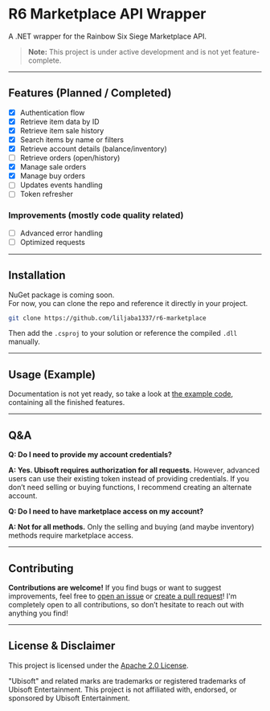 # R6 Marketplace API Wrapper

A .NET wrapper for the Rainbow Six Siege Marketplace API.  

> **Note:** This project is under active development and is not yet feature-complete.

---

## Features (Planned / Completed)

- [x] Authentication flow
- [x] Retrieve item data by ID
- [x] Retrieve item sale history
- [x] Search items by name or filters
- [x] Retrieve account details (balance/inventory)
- [ ] Retrieve orders (open/history)
- [x] Manage sale orders
- [x] Manage buy orders
- [ ] Updates events handling
- [ ] Token refresher

### Improvements (mostly code quality related)
- [ ] Advanced error handling
- [ ] Optimized requests

---

## Installation

NuGet package is coming soon.  
For now, you can clone the repo and reference it directly in your project.

```bash
git clone https://github.com/liljaba1337/r6-marketplace
```
Then add the `.csproj` to your solution or reference the compiled `.dll` manually.

---

## Usage (Example)

Documentation is not yet ready, so take a look at [the example code](https://github.com/liljaba1337/r6-marketplace/blob/master/example/Program.cs), containing all the finished features.

---

## Q&A

**Q: Do I need to provide my account credentials?**

**A: Yes. Ubisoft requires authorization for all requests.**
However, advanced users can use their existing token instead of providing credentials. If you don’t need selling or buying functions, I recommend creating an alternate account.


**Q: Do I need to have marketplace access on my account?**

**A: Not for all methods.**
Only the selling and buying (and maybe inventory) methods require marketplace access.

---

## Contributing

**Contributions are welcome!**
If you find bugs or want to suggest improvements, feel free to [open an issue](https://github.com/liljaba1337/r6-marketplace/issues) or [create a pull request](https://github.com/liljaba1337/r6-marketplace/pulls)! I'm completely open to all contributions, so don’t hesitate to reach out with anything you find!

---

## License & Disclaimer

This project is licensed under the [Apache 2.0 License](https://github.com/liljaba1337/r6-marketplace/blob/master/LICENSE.txt).

"Ubisoft" and related marks are trademarks or registered trademarks of Ubisoft Entertainment. This project is not affiliated with, endorsed, or sponsored by Ubisoft Entertainment.
